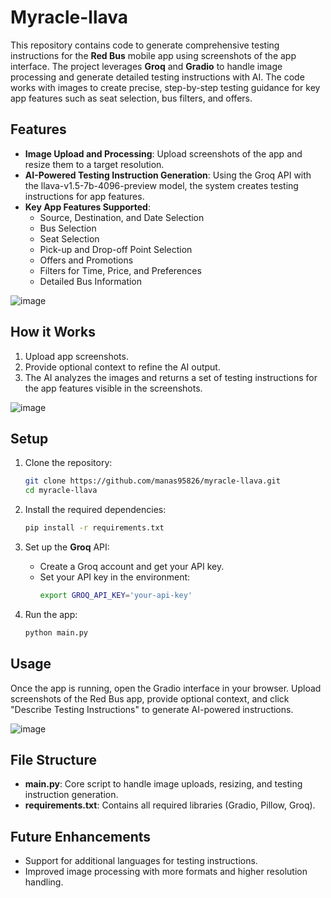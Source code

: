 # Myracle-llava

This repository contains code to generate comprehensive testing instructions for the **Red Bus** mobile app using screenshots of the app interface. The project leverages **Groq** and **Gradio** to handle image processing and generate detailed testing instructions with AI. The code works with images to create precise, step-by-step testing guidance for key app features such as seat selection, bus filters, and offers.

## Features
- **Image Upload and Processing**: Upload screenshots of the app and resize them to a target resolution.
- **AI-Powered Testing Instruction Generation**: Using the Groq API with the llava-v1.5-7b-4096-preview model, the system creates testing instructions for app features.
- **Key App Features Supported**:
  - Source, Destination, and Date Selection
  - Bus Selection
  - Seat Selection
  - Pick-up and Drop-off Point Selection
  - Offers and Promotions
  - Filters for Time, Price, and Preferences
  - Detailed Bus Information
 
![image](https://github.com/user-attachments/assets/7a164c94-6a72-49ca-b52a-91c05d964a04)

  
## How it Works
1. Upload app screenshots.
2. Provide optional context to refine the AI output.
3. The AI analyzes the images and returns a set of testing instructions for the app features visible in the screenshots.

![image](https://github.com/user-attachments/assets/4be889b6-0df0-4332-87ef-d010fb0f5c3b)



## Setup
1. Clone the repository:
   ```bash
   git clone https://github.com/manas95826/myracle-llava.git
   cd myracle-llava
   ```

2. Install the required dependencies:
   ```bash
   pip install -r requirements.txt
   ```

3. Set up the **Groq** API:
   - Create a Groq account and get your API key.
   - Set your API key in the environment:
     ```bash
     export GROQ_API_KEY='your-api-key'
     ```

4. Run the app:
   ```bash
   python main.py
   ```

## Usage
Once the app is running, open the Gradio interface in your browser. Upload screenshots of the Red Bus app, provide optional context, and click "Describe Testing Instructions" to generate AI-powered instructions.

![image](https://github.com/user-attachments/assets/e82703bf-b3a6-4181-8d7b-fff53b6bbebd)


## File Structure
- **main.py**: Core script to handle image uploads, resizing, and testing instruction generation.
- **requirements.txt**: Contains all required libraries (Gradio, Pillow, Groq).
  
## Future Enhancements
- Support for additional languages for testing instructions.
- Improved image processing with more formats and higher resolution handling.
